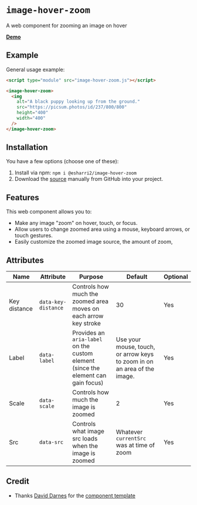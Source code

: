 # `image-hover-zoom`

A web component for zooming an image on hover

**[Demo](https://esharri2.github.io/image-hover-zoom/demo.html)**

## Example

General usage example:

```html
<script type="module" src="image-hover-zoom.js"></script>

<image-hover-zoom>
  <img
    alt="A black puppy looking up from the ground."
    src="https://picsum.photos/id/237/800/800"
    height="400"
    width="400"
  />
</image-hover-zoom>
```

## Installation

You have a few options (choose one of these):

1. Install via npm: `npm i @esharri2/image-hover-zoom`
1. Download the
   [source](https://github.com/esharri2/image-hover-zoom/blob/main/image-hover-zoom.js)
   manually from GitHub into your project.

## Features

This web component allows you to:

- Make any image "zoom" on hover, touch, or focus.
- Allow users to change zoomed area using a mouse, keyboard arrows, or touch
  gestures.
- Easily customize the zoomed image source, the amount of zoom,

## Attributes

| Name         | Attribute           | Purpose                                                                           | Default                                                                  | Optional |
| ------------ | ------------------- | --------------------------------------------------------------------------------- | ------------------------------------------------------------------------ | -------- |
| Key distance | `data-key-distance` | Controls how much the zoomed area moves on each arrow key stroke                  | 30                                                                       | Yes      |
| Label        | `data-label`        | Provides an `aria-label` on the custom element (since the element can gain focus) | Use your mouse, touch, or arrow keys to zoom in on an area of the image. | Yes      |
| Scale        | `data-scale`        | Controls how much the image is zoomed                                             | 2                                                                        | Yes      |
| Src          | `data-src`          | Controls what image src loads when the image is zoomed                            | Whatever `currentSrc` was at time of zoom                                | Yes      |

## Credit

- Thanks [David Darnes](https://github.com/daviddarnes) for the
  [component template](https://github.com/daviddarnes/component-template)

